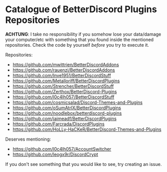 # Catalogue of BetterDiscord Plugins Repositories

**ACHTUNG**: I take no responsibility if you somehow lose your data/damage your computer/etc with something that you found inside the mentioned repositories. Check the code by yourself *before* you try to execute it.

Repositories:
- https://github.com/mwittrien/BetterDiscordAddons
- https://github.com/rauenzi/BetterDiscordAddons
- https://github.com/Inve1951/BetterDiscordStuff
- https://github.com/Metalloriff/BetterDiscordPlugins
- https://github.com/Strencher/BetterDiscordStuff
- https://github.com/Zerthox/BetterDiscord-Plugins
- https://github.com/l0c4lh057/BetterDiscordStuff
- https://github.com/cosmicsalad/Discord-Themes-and-Plugins
- https://github.com/oSumAtrIX/BetterDiscordPlugins
- https://github.com/noodlebox/betterdiscord-plugins
- https://github.com/jaimeadf/BetterDiscordPlugins
- https://github.com/Farcrada/DiscordPlugins
- https://github.com/HoLLy-HaCKeR/BetterDiscord-Themes-and-Plugins

Deserves mentioning:
- https://github.com/l0c4lh057/AccountSwitcher
- https://github.com/leogx9r/DiscordCrypt

If you don't see something that you would like to see, try creating an issue.
